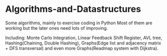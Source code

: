 # Algorithms-and-Datastructures
Some algorithms, mainly to exercise coding in Python
Most of them are working but the later ones need lots of improving.


Including:
Monte Carlo Integration, Linear Feedback Shift Register, AVL tree, Hashing(Chaining, Double Hashing), Graphs(Edge list and adjacency matrix + DFS transversal) and even more Graphs(Readmap system with Dijkstra).

